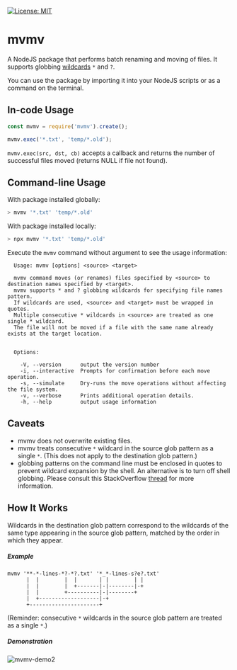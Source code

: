  [![License: MIT](https://img.shields.io/badge/License-MIT-yellow.svg)](https://opensource.org/licenses/MIT)
 
# mvmv
A NodeJS package that performs batch renaming and moving of files. It supports globbing [wildcards](http://tldp.org/LDP/GNU-Linux-Tools-Summary/html/x11655.htm) `*` and `?`.

You can use the package by importing it into your NodeJS scripts or as a command on the terminal.

## In-code Usage
```javascript
const mvmv = require('mvmv').create();

mvmv.exec('*.txt', 'temp/*.old');
```

`mvmv.exec(src, dst, cb)` accepts a callback and returns the number of successful files moved (returns NULL if file not found).

## Command-line Usage
With package installed globally:
```bash
> mvmv '*.txt' 'temp/*.old'
````

With package installed locally:
```bash
> npx mvmv '*.txt' 'temp/*.old'
```

Execute the `mvmv` command without argument to see the usage information:

```
  Usage: mvmv [options] <source> <target>

  mvmv command moves (or renames) files specified by <source> to destination names specified by <target>.
  mvmv supports * and ? globbing wildcards for specifying file names pattern.
  If wildcards are used, <source> and <target> must be wrapped in quotes.
  Multiple consecutive * wildcards in <source> are treated as one single * wildcard.
  The file will not be moved if a file with the same name already exists at the target location.


  Options:

    -V, --version      output the version number
    -i, --interactive  Prompts for confirmation before each move operation.
    -s, --simulate     Dry-runs the move operations without affecting the file system.
    -v, --verbose      Prints additional operation details.
    -h, --help         output usage information
```

## Caveats
- mvmv does not overwrite existing files.
- mvmv treats consecutive `*` wildcard in the source glob pattern as a single `*`. (This does not apply to the destination glob pattern.)
- globbing patterns on the command line must be enclosed in quotes to prevent wildcard expansion by the shell. An alternative is to turn off shell globbing. Please consult this StackOverflow [thread](https://stackoverflow.com/a/22945024) for more information.


## How It Works
Wildcards in the destination glob pattern correspond to the wildcards of the same type appearing in the source glob pattern, matched by the order in which they appear.

##### Example
```
mvmv '**-*-lines-*?-*?.txt' '*_*-lines-s?e?.txt'
      |  |        |  |       | |        | |
      |  |        |  +-------|-|--------|-+
      |  |        +----------|-|--------+
      |  +-------------------|-+
      +----------------------+
```
(Reminder: consecutive `*` wildcards in the source glob pattern are treated as a single `*`.)

##### Demonstration
![mvmv-demo2](https://user-images.githubusercontent.com/4752832/36003521-7940605c-0cfc-11e8-8d5d-0ad5ab1eba71.png)
